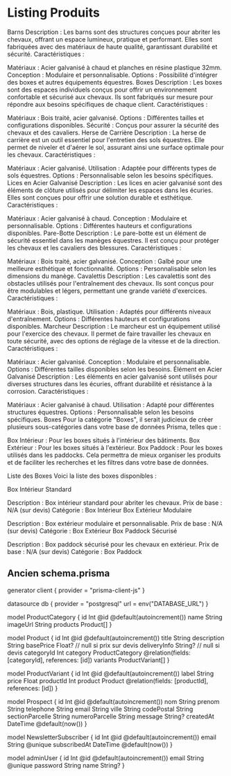 # Listing Produits

Barns
Description : Les barns sont des structures conçues pour abriter les chevaux, offrant un espace lumineux, pratique et performant. Elles sont fabriquées avec des matériaux de haute qualité, garantissant durabilité et sécurité.
Caractéristiques :

Matériaux : Acier galvanisé à chaud et planches en résine plastique 32mm.
Conception : Modulaire et personnalisable.
Options : Possibilité d'intégrer des boxes et autres équipements équestres.
Boxes
Description : Les boxes sont des espaces individuels conçus pour offrir un environnement confortable et sécurisé aux chevaux. Ils sont fabriqués sur mesure pour répondre aux besoins spécifiques de chaque client.
Caractéristiques :

Matériaux : Bois traité, acier galvanisé.
Options : Différentes tailles et configurations disponibles.
Sécurité : Conçus pour assurer la sécurité des chevaux et des cavaliers.
Herse de Carrière
Description : La herse de carrière est un outil essentiel pour l'entretien des sols équestres. Elle permet de niveler et d'aérer le sol, assurant ainsi une surface optimale pour les chevaux.
Caractéristiques :

Matériaux : Acier galvanisé.
Utilisation : Adaptée pour différents types de sols équestres.
Options : Personnalisable selon les besoins spécifiques.
Lices en Acier Galvanisé
Description : Les lices en acier galvanisé sont des éléments de clôture utilisés pour délimiter les espaces dans les écuries. Elles sont conçues pour offrir une solution durable et esthétique.
Caractéristiques :

Matériaux : Acier galvanisé à chaud.
Conception : Modulaire et personnalisable.
Options : Différentes hauteurs et configurations disponibles.
Pare-Botte
Description : Le pare-botte est un élément de sécurité essentiel dans les manèges équestres. Il est conçu pour protéger les chevaux et les cavaliers des blessures.
Caractéristiques :

Matériaux : Bois traité, acier galvanisé.
Conception : Galbé pour une meilleure esthétique et fonctionnalité.
Options : Personnalisable selon les dimensions du manège.
Cavalettis
Description : Les cavalettis sont des obstacles utilisés pour l'entraînement des chevaux. Ils sont conçus pour être modulables et légers, permettant une grande variété d'exercices.
Caractéristiques :

Matériaux : Bois, plastique.
Utilisation : Adaptés pour différents niveaux d'entraînement.
Options : Différentes hauteurs et configurations disponibles.
Marcheur
Description : Le marcheur est un équipement utilisé pour l'exercice des chevaux. Il permet de faire travailler les chevaux en toute sécurité, avec des options de réglage de la vitesse et de la direction.
Caractéristiques :

Matériaux : Acier galvanisé.
Conception : Modulaire et personnalisable.
Options : Différentes tailles disponibles selon les besoins.
Élément en Acier Galvanisé
Description : Les éléments en acier galvanisé sont utilisés pour diverses structures dans les écuries, offrant durabilité et résistance à la corrosion.
Caractéristiques :

Matériaux : Acier galvanisé à chaud.
Utilisation : Adapté pour différentes structures équestres.
Options : Personnalisable selon les besoins spécifiques.
Boxes
Pour la catégorie "Boxes", il serait judicieux de créer plusieurs sous-catégories dans votre base de données Prisma, telles que :

Box Intérieur : Pour les boxes situés à l'intérieur des bâtiments.
Box Extérieur : Pour les boxes situés à l'extérieur.
Box Paddock : Pour les boxes utilisés dans les paddocks.
Cela permettra de mieux organiser les produits et de faciliter les recherches et les filtres dans votre base de données.

Liste des Boxes
Voici la liste des boxes disponibles :

Box Intérieur Standard

Description : Box intérieur standard pour abriter les chevaux.
Prix de base : N/A (sur devis)
Catégorie : Box Intérieur
Box Extérieur Modulaire

Description : Box extérieur modulaire et personnalisable.
Prix de base : N/A (sur devis)
Catégorie : Box Extérieur
Box Paddock Sécurisé

Description : Box paddock sécurisé pour les chevaux en extérieur.
Prix de base : N/A (sur devis)
Catégorie : Box Paddock

## Ancien schema.prisma

generator client {
  provider = "prisma-client-js"
}

datasource db {
  provider = "postgresql"
  url      = env("DATABASE_URL")
}

model ProductCategory {
  id        Int       @id @default(autoincrement())
  name      String
  imageUrl  String
  products  Product[]
}

model Product {
  id            Int             @id @default(autoincrement())
  title         String
  description   String
  basePrice     Float?          // null si prix sur devis
  deliveryInfo  String?         // null si devis
  categoryId    Int
  category      ProductCategory @relation(fields: [categoryId], references: [id])
  variants      ProductVariant[]
}

model ProductVariant {
  id        Int     @id @default(autoincrement())
  label     String
  price     Float
  productId Int
  product   Product @relation(fields: [productId], references: [id])
}

model Prospect {
  id              Int     @id @default(autoincrement())
  nom             String
  prenom          String
  telephone       String
  email           String
  ville           String
  codePostal      String
  sectionParcelle String
  numeroParcelle  String
  message         String?
  createdAt       DateTime @default(now())
}

model NewsletterSubscriber {
  id           Int      @id @default(autoincrement())
  email        String   @unique
  subscribedAt DateTime @default(now())
}

model adminUser {
  id       Int    @id @default(autoincrement())
  email    String @unique
  password String
  name     String?
}
